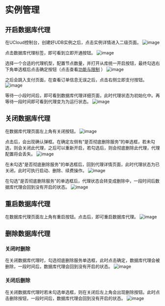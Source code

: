 # 实例管理

## 开启数据库代理
在UCloud控制台，创建好UDB实例之后，点击实例详情进入二级页面。
![image](/images/udb-proxy-operator1.png)

点击数据库代理标签，即可看到立即开通按钮。
![image](/images/udb-proxy-operator2.png)

选择一个合适的代理机型，配置节点数量，并打开从库统一开启按钮，最终勾选右下角单选框后点击确定按钮（点击查看[功能与限制](/udb_proxy/limit/theory?id=功能限制) ）
![image](/images/udb-proxy-operator11.png)

之后会跳入支付页面，在查看订单信息无误之后，点击右侧立即支付按钮。
![image](/images/udb-proxy-operator12.png)

等待一小段时间后，即可看到数据库代理详细页面，此时代理状态为初始化中。再等待一段时间即可看到代理变为为运行状态。
![image](/images/udb-proxy-operator13.png)


## 关闭数据库代理
在数据库代理页面左上角有关闭按钮。
![image](/images/udb-proxy-operator14.png)

点击后，会出现确认弹框。在确定左侧有“是否彻底删除服务”的单选框，若未勾选，则会关闭此代理，之后可以重新开启，若勾选后，则会彻底删除此代理，代理配置将会丢失。
![image](/images/udb-proxy-operator6.png)

在未勾选"是否彻底删除服务"的单选框后，回到代理详情页面，此时代理状态为已关闭，此时可执行启动、删除、续费操作。
![image](/images/udb-proxy-operator15.png)

在勾选"是否彻底删除服务"的单选框后，代理状态会转变成删除中，一段时间后数据库代理会回到没有开启的状态。
![image](/images/udb-proxy-operator8.png)

## 重启数据库代理
在数据库代理页面左上角有重启按钮。点击后，即可重启数据库代理。
![image](/images/udb-proxy-operator16.png)

## 删除数据库代理

### 关闭时删除
在关闭数据库代理时，勾选彻底删除服务单选框，此时点击确定，数据库代理会被删除，一段时间后，数据库代理会回到没有开启的状态。
![image](/images/udb-proxy-operator17.png)


### 关闭后删除
在关闭数据库代理时若未勾选单选框，则在关闭后左上角会出现删除按钮。此时点击删除按钮，一段时间后，数据库代理会回到没有开启的状态。
![image](/images/udb-proxy-operator18.png)
